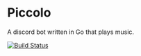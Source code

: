 # Piccolo
A discord bot written in Go that plays music.

[![Build Status](https://travis-ci.org/shawnsilva/piccolo.svg?branch=master)](https://travis-ci.org/shawnsilva/piccolo)
